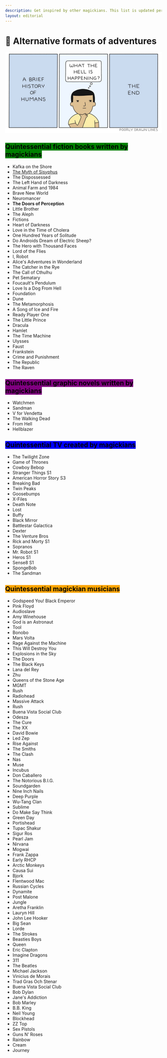 ```yaml
---
description: Get inspired by other magickians. This list is updated periodically.
layout: editorial
---
```


# 🧌 Alternative formats of adventures

![](<../../../../../../.gitbook/assets/Screen Shot 2022-08-04 at 10.01.09 AM.png>)

## <mark style="background-color:green;">Quintessential fiction books written by magickians</mark>



* Kafka on the Shore
* [The Myth of Sisyphus](https://people.brandeis.edu/\~teuber/Albert\_Camus\_The\_Myth\_of\_Sisyphus\_Complete\_Text\_.pdf)
* The Dispossessed
* The Left Hand of Darkness
* Animal Farm and 1984
* Brave New World
* Neuromancer
* **The Doors of Perception**
* Little Brother
* The Aleph
* Fictions
* Heart of Darkness
* Love in the Time of Cholera
* One Hundred Years of Solitude
* Do Androids Dream of Electric Sheep?
* The Hero with Thousand Faces
* Lord of the Flies
* I, Robot
* Alice's Adventures in Wonderland
* The Catcher in the Rye
* The Call of Cthulhu
* Pet Sematary
* Foucault's Pendulum
* Love Is a Dog From Hell
* Foundation
* Dune
* The Metamorphosis
* A Song of Ice and Fire
* Ready Player One
* The Little Prince
* Dracula
* Hamlet
* The Time Machine
* Ulysses
* Faust
* Frankstein
* Crime and Punishment
* The Republic
* The Raven



## <mark style="background-color:purple;">Quintessential graphic novels written by magickians</mark>

<mark style="background-color:purple;"></mark>

* Watchmen
* Sandman
* V for Vendetta
* The Walking Dead
* From Hell
* Hellblazer



## <mark style="background-color:blue;">Quintessential TV created by magickians</mark>



* The Twilight Zone&#x20;
* Game of Thrones
* Cowboy Bebop
* Stranger Things S1
* American Horror Story S3
* Breaking Bad
* Twin Peaks
* Goosebumps
* X-Files
* Death Note
* Lost
* Buffy
* Black Mirror
* Battlestar Galactica
* Dexter
* The Venture Bros
* Rick and Morty S1
* Sopranos
* Mr. Robot S1
* Heros S1
* Sense8 S1
* SpongeBob
* The Sandman



## <mark style="background-color:orange;">Quintessential magickian musicians</mark>



* Godspeed You! Black Emperor&#x20;
* Pink Floyd
* Audioslave
* Amy Winehouse
* God is an Astronaut
* Tool
* Bonobo
* Mars Volta
* Rage Against the Machine&#x20;
* This Will Destroy You
* Explosions in the Sky
* The Doors
* The Black Keys
* Lana del Rey
* Zhu
* Queens of the Stone Age&#x20;
* MGMT
* Rush
* Radiohead
* Massive Attack
* Rush
* Buena Vista Social Club
* Odesza
* The Cure
* The XX
* David Bowie
* Led Zep
* Rise Against
* The Smiths
* The Clash
* Nas
* Muse
* Incubus
* Don Caballero
* The Notorious B.I.G.
* Soundgarden
* Nine Inch Nails
* Deep Purple
* Wu-Tang Clan
* Sublime
* Do Make Say Think
* Green Day
* Portishead
* Tupac Shakur
* Sigur Ros
* Pearl Jam
* Nirvana
* Mogwai
* Frank Zappa
* Early RHCP
* Arctic Monkeys
* Causa Sui
* Bjork
* Flentwood Mac
* Russian Cycles
* Dynamite
* Post Malone
* Jungle
* Aretha Franklin
* Lauryn Hill
* John Lee Hooker
* Big Sean
* Lorde
* The Strokes
* Beasties Boys
* Queen
* Eric Clapton
* Imagine Dragons
* 311
* The Beatles
* Michael Jackson
* Vinicius de Morais
* Trad Gras Och Stenar
* Buena Vista Social Club
* Bob Dylan
* Jane's Addiction
* Bob Marley
* B.B. King
* Neil Young
* Blockhead
* ZZ Top
* Sex Pistols
* Guns N’ Roses
* Rainbow
* Cream
* Journey

